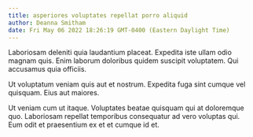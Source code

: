 ```yaml
---
title: asperiores voluptates repellat porro aliquid
author: Deanna Smitham
date: Fri May 06 2022 18:26:19 GMT-0400 (Eastern Daylight Time)
---
```

Laboriosam deleniti quia laudantium placeat. Expedita iste ullam odio magnam quis. Enim laborum doloribus quidem suscipit voluptatem. Qui accusamus quia officiis.

 Ut voluptatum veniam quis aut et nostrum. Expedita fuga sint cumque vel quisquam. Eius aut maiores.

 Ut veniam cum ut itaque. Voluptates beatae quisquam qui at doloremque quo. Laboriosam repellat temporibus consequatur ad vero voluptas qui. Eum odit et praesentium ex et et cumque id et.